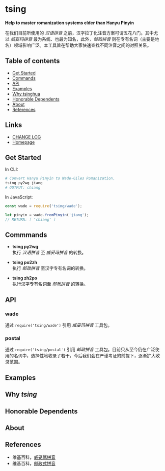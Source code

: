 #	tsing
__Help to master romanization systems elder than Hanyu Pinyin__

在我们目前所使用的 *汉语拼音* 之前，汉字拉丁化注音方案可谓五花八门。其中尤以 *威妥玛拼音* 最为系统、也最为知名，此外，*邮政拼音* 则在专有名词（主要是地名）领域影响广泛。本工具旨在帮助大家快速查找不同注音之间的对照关系。

##	Table of contents

*	[Get Started](#get-started)
*   [Commands](#commands)
*	[API](#api)
* 	[Examples](#examples)
*	[Why tsinghua](#why-tsinghua)
*	[Honorable Dependents](#honorable-dependents)
*	[About](#about)
*	[References](#references)

##	Links

*	[CHANGE LOG](./CHANGELOG.md)
*	[Homepage](https://github.com/YounGoat/tsing)

##	Get Started

In CLI:
```bash
# Convert Hanyu Pinyin to Wade-Giles Romanization.
tsing py2wg jiang
# OUTPUT: chiang
```

In JavaScript:
```javascript
const wade = require('tsing/wade');

let pinyin = wade.fromPinyin('jiang');
// RETURN: [ 'chiang' ]
```

##  Commmands

*   __tsing py2wg__  
    执行 *汉语拼音* 至 *威妥玛拼音* 的转换。

*   __tsing po2zh__  
    执行 *邮政拼音* 至汉字专有名词的转换。

*   __tsing zh2po__  
    执行汉字专有名词至 *邮政拼音* 的转换。

##	API

### wade

通过 `require('tsing/wade')` 引用 *威妥玛拼音* 工具包。

### postal

通过 `require('tsing/postal')` 引用 *邮政拼音* 工具包。目前只从至今仍在广泛使用的名词中，选择性地收录了若干，今后我们会在严谨考证的前提下，逐渐扩大收录范围。

##  Examples

##  Why *tsing*

##  Honorable Dependents

##  About

##  References

*   维基百科，[威妥瑪拼音](https://zh.wikipedia.org/wiki/威妥瑪拼音)
*   维基百科，[邮政式拼音](https://zh.wikipedia.org/zh-cn/郵政式拼音)